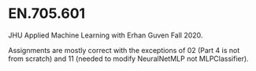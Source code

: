 # EN.705.601
JHU Applied Machine Learning with Erhan Guven Fall 2020.

Assignments are mostly correct with the exceptions of 02 (Part 4 is not from scratch) and 11 (needed to modify NeuralNetMLP not MLPClassifier).
